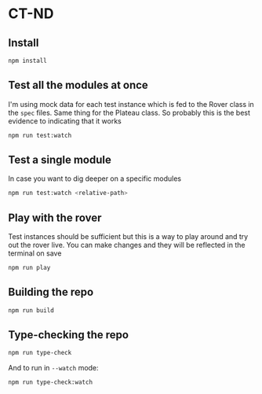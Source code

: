 # CT-ND

## Install
```sh
npm install
```

## Test all the modules at once
I'm using mock data for each test instance which is fed to the Rover class in the `spec` files. Same thing for the Plateau class. So probably this is the best evidence to indicating that it works
```sh
npm run test:watch
```

## Test a single module
In case you want to dig deeper on a specific modules
```sh
npm run test:watch <relative-path>
```

## Play with the rover
Test instances should be sufficient but this is a way to play around and try out the rover live. You can make changes and they will be reflected in the terminal on save
```sh
npm run play
```

## Building the repo
```sh
npm run build
```

## Type-checking the repo
```sh
npm run type-check
```
And to run in `--watch` mode:
```sh
npm run type-check:watch
```